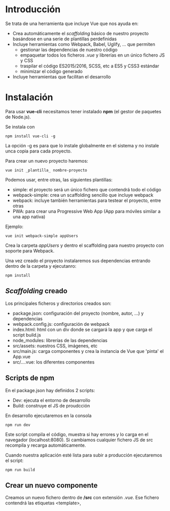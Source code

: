 # Introducción
Se trata de una herramienta que incluye Vue que nos ayuda en:
* Crea automáticamente el _scaffolding_ básico de nuestro proyecto basándose en una serie de plantillas perdefinidas
* Incluye herramientas como Webpack, Babel, Uglify, ... que permiten
  * gestionar las dependencias de nuestro código
  * empaquetar todos los ficheros _.vue_ y librerías en un único fichero JS y CSS
  * traspilar el código ES2015/2016, SCSS, etc a ES5 y CSS3 estándar
  * minimizar el código generado
* Incluye herramientas que facilitan el desarrollo

# Instalación
Para usar **vue-cli** necesitamos tener instalado **npm** (el gestor de paquetes de Node.js).

Se instala con
```[bash]
npm install vue-cli -g
```
La opción -g es para que lo instale globalmente en el sistema y no instale unca copia para cada proyecto.

Para crear un nuevo proyecto haremos:
```[bash]
vue init _plantilla_ nombre-proyecto
```
Podemos usar, entre otras, las siguientes plantillas:
* simple: el proyecto será un único fichero que contendrá todo el código
* webpack-simple: crea un scaffolding sencillo que incluye webpack
* webpack: incluye también herramientas para testear el proyecto, entre otras
* PWA: para crear una Progressive Web App (App para móviles similar a una app nativa)

Ejemplo:
```[bash]
vue init webpack-simple appUsers
```
Crea la carpeta _appUsers_ y dentro el scaffolding para nuestro proyecto con soporte para Webpack.

Una vez creado el proyecto instalaremos sus dependencias entrando dentro de la carpeta y ejecutanro:
```[bash]
npm install
```

## _Scaffolding_ creado
Los principales ficheros y directorios creados son:
* package.json: configuración del proyecto (nombre, autor, ...) y dependencias
* webpack.config.js: configuración de webpack
* index.html: html con un div donde se cargará la app y que carga el script build.js
* node_modules: librerías de las dependencias
* src/assets: nuestros CSS, imágenes, etc
* src/main.js: carga componentes y crea la instancia de Vue que 'pinta' el App.vue 
* src/....vue: los diferentes componentes

## Scripts de npm
En el package.json hay definidos 2 scripts:
* Dev: ejecuta el entorno de desarrollo
* Build: construye el JS de proudcción

En desarrollo ejecutaremos en la consola
```[bash]
npm run dev
```
Este script compila el código, muestra si hay errores y lo carga en el navegador (localhost:8080). Si cambiamos cualquier fichero JS de src recompila y recarga automáticamente.

Cuando nuestra aplicación esté lista para subir a producción ejecutaremos el script:
```[bash]
npm run build
```

## Crear un nuevo componente
Creamos un nuevo fichero dentro de **/src** con extensión _.vue_. Ese fichero contendrá las etiquetas \<template>, <script> y <style> para contener respectivamente el HTML, el JS y el CSS del componente (no es preciso que existan las 3 etiquetas).

Donde queramos usar ese componente debemos importarlo y registrarlo. Y ya podemos incluir el componente en el HTML:
```[javascript]
import CompName from './CompName.vue'
```

